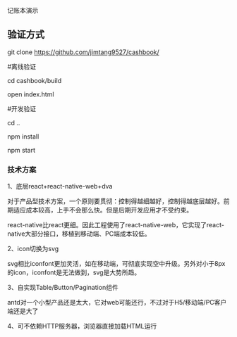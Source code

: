记账本演示

## 验证方式

git clone https://github.com/jimtang9527/cashbook/

#离线验证

cd cashbook/build

open index.html 

#开发验证

cd ..

npm install

npm start

### 技术方案

1、底层react+react-native-web+dva

对于产品型技术方案，一个原则要贯彻：控制得越细越好，控制得越底层越好。前期适应成本较高，上手不会那么快。但是后期开发应用才不受约束。

react-native比react更细。因此工程使用了react-native-web，它实现了react-native大部分接口，移植到移动端、PC端成本较低。

2、icon切换为svg

svg相比iconfont更加灵活，如在移动端，可彻底实现空中升级。另外对小于8px的icon，iconfont是无法做到，svg是大势所趋。

3、自实现Table/Button/Pagination组件

antd对一个小型产品还是太大，它对web可能还行，不过对于H5/移动端/PC客户端还是大了

4、可不依赖HTTP服务器，浏览器直接加载HTML运行
